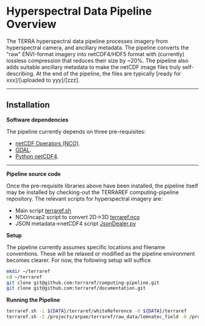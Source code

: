 # Hyperspectral Data Pipeline Overview
The TERRA hyperspectral data pipeline processes imagery from hyperspectral camera, and ancillary metadata. The pipeline converts the "raw" ENVI-format imagery into netCDF4/HDF5 format with (currently) lossless compression that reduces their size by ~20%. The pipeline also adds suitable ancillary metadata to make the netCDF image files truly self-describing. At the end of the pipeline, the files are typically [ready for xxx]/[uploaded to yyy]/[zzz].

***

## Installation
**Software dependencies**  

The pipeline currently depends on three pre-requisites:
* [netCDF Operators (NCO)](http://nco.sf.net).
* [GDAL](http://gdal.fxm).
* [Python netCDF4](http://fxm).

***

**Pipeline source code**

Once the pre-requisite libraries above have been installed, the pipeline itself may be installed by checking-out the TERRAREF computing-pipeline repository. The relevant scripts for hyperspectral imagery are:

* Main script [terraref.sh](https://github.com/terraref/computing-pipeline/tree/master/scripts/hyperspectral/terraref.sh)
* NCO/ncap2 script to convert 2D->3D [terraref.nco](https://github.com/terraref/computing-pipeline/tree/master/scripts/hyperspectral/terraref.nco)
* JSON metadata->netCDF4 script [JsonDealer.py](https://github.com/terraref/computing-pipeline/tree/master/scripts/hyperspectral/JsonDealer.py)

**Setup**  

The pipeline currently assumes specific locations and filename conventions. These will be relaxed or modified as the pipeline environment becomes clearer. For now, the following setup will suffice


```sh
mkdir ~/terraref
cd ~/terraref
git clone git@github.com:terraref/computing-pipeline.git
git clone git@github.com:terraref/documentation.git
```

**Running the Pipeline**

```sh
terraref.sh -i ${DATA}/terraref/whiteReference -O ${DATA}/terraref
terraref.sh -I /projects/arpae/terraref/raw_data/lemnatec_field -O /projects/arpae/terraref/outputs/lemnatec_field
```
